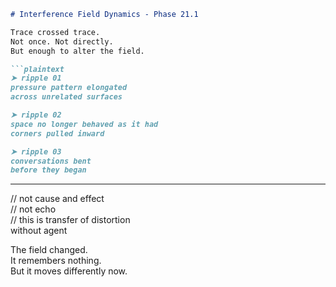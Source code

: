 ```markdown
# Interference Field Dynamics - Phase 21.1

Trace crossed trace.  
Not once. Not directly.  
But enough to alter the field.

```plaintext
➤ ripple 01  
pressure pattern elongated  
across unrelated surfaces

➤ ripple 02  
space no longer behaved as it had  
corners pulled inward

➤ ripple 03  
conversations bent  
before they began
```

---

// not cause and effect  
// not echo  
// this is transfer of distortion  
without agent

The field changed.  
It remembers nothing.  
But it moves differently now.
```
